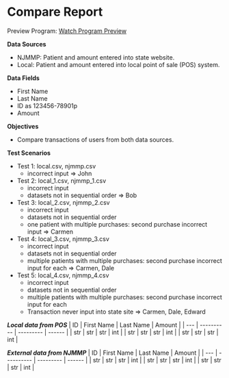 # Compare Report


Preview Program: [Watch Program Preview](https://drive.google.com/file/d/1Bcfc_PTJhZfEWHpIIe1Ab7w_u-A3wuNY/view?usp=sharing)

**Data Sources**
- NJMMP: Patient and amount entered into state website.
- Local: Patient and amount entered into local point of sale (POS) system.

**Data Fields**
- First Name
- Last Name
- ID as 123456-78901p
- Amount

**Objectives**
- Compare transactions of users from both data sources.

**Test Scenarios**
- Test 1: local.csv, njmmp.csv
    - incorrect input
    => John
- Test 2: local_1.csv, njmmp_1.csv
    - incorrect input
    - datasets not in sequential order
    => Bob
- Test 3: local_2.csv, njmmp_2.csv
    - incorrect input
    - datasets not in sequential order
    - one patient with multiple purchases: second purchase incorrect input
    => Carmen
- Test 4: local_3.csv, njmmp_3.csv
    - incorrect input
    - datasets not in sequential order
    - multiple patients with multiple purchases: second purchase incorrect input for each
    => Carmen, Dale
- Test 5: local_4.csv, njmmp_4.csv
    - incorrect input
    - datasets not in sequential order
    - multiple patients with multiple purchases: second purchase incorrect input for each
    - Transaction never input into state site
    => Carmen, Dale, Edward

***Local data from POS***
| ID   | First Name | Last Name | Amount |
| ---  | ---------- | --------- | ------ |
| str  | str        | str       | int    |
| str  | str        | str       | int    |
| str  | str        | str       | int    |

***External data from NJMMP***
| ID   | First Name | Last Name | Amount |
| ---  | ---------- | --------- | ------ |
| str  | str        | str       | int    |
| str  | str        | str       | int    |
| str  | str        | str       | int    |
